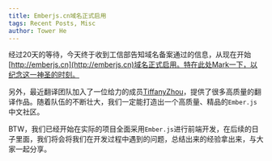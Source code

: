 ```yaml
---
title: Emberjs.cn域名正式启用
tags: Recent Posts, Misc
author: Tower He
---
```


经过20天的等待，今天终于收到工信部告知域名备案通过的信息，从现在开始[http://emberjs.cn](http://emberjs.cn)域名正式启用。特在此处Mark一下，以纪念这一神圣的时刻。

另外，最近翻译团队加入了一位给力的成员[TiffanyZhou](https://github.com/TiffanyZhou)，提供了很多高质量的翻译作品。随着队伍的不断壮大，我们一定能打造出一个高质量、精品的`Ember.js`中文社区。

BTW，我们已经开始在实际的项目全面采用`Ember.js`进行前端开发，在后续的日子里面，我们将会将我们在开发过程中遇到的问题，总结出来的经验拿出来，与大家一起分享。
